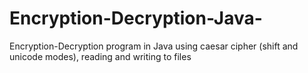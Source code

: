 # Encryption-Decryption-Java-
Encryption-Decryption program in Java using caesar cipher (shift and unicode modes), reading and writing to files
